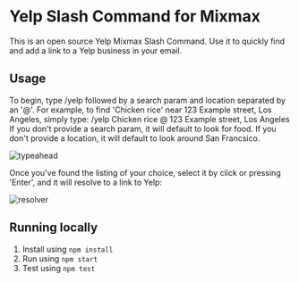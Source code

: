 # Yelp Slash Command for Mixmax

This is an open source Yelp Mixmax Slash Command. Use it to quickly find and add a link to a Yelp business in your email.

## Usage

To begin, type /yelp followed by a search param and location separated by an '@'.
For example, to find 'Chicken rice' near 123 Example street, Los Angeles, simply type:
/yelp Chicken rice @ 123 Example street, Los Angeles
If you don't provide a search param, it will default to look for food.
If you don't provide a location, it will default to look around San Francsico.

![typeahead](https://raw.github.com/pllx/mixmax-yelp-slash-command/master/assets/typeahead.png)

Once you've found the listing of your choice, select it by click or pressing 'Enter', and it will resolve to a link to Yelp:

![resolver](https://raw.github.com/pllx/mixmax-yelp-slash-command/master/assets/resolver.png)


## Running locally

1. Install using `npm install`
2. Run using `npm start`
3. Test using `npm test`
